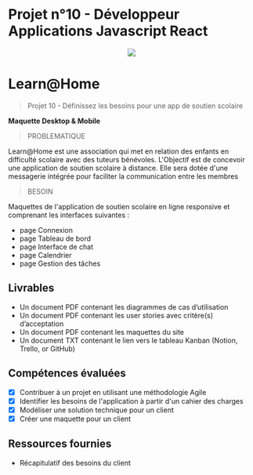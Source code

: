 # Projet n°10 - Développeur Applications Javascript React

<p align="center">
  <img src="https://user.oc-static.com/upload/2020/08/16/15975912807474_Screen%20Shot%202020-08-16%20at%2017.19.38.png">
</p>

# Learn@Home

> Projet 10 - Définissez les besoins pour une app de soutien scolaire

**Maquette Desktop & Mobile**



> PROBLEMATIQUE

Learn@Home est une association qui met en relation des enfants en difficulté scolaire avec des tuteurs bénévoles. L'Objectif est de concevoir une application de soutien scolaire à distance. Elle sera dotée d'une messagerie intégrée pour faciliter la communication entre les membres

> BESOIN

Maquettes de l'application de soutien scolaire en ligne responsive et comprenant les interfaces suivantes :

- page Connexion
- page Tableau de bord
- page Interface de chat
- page Calendrier
- page Gestion des tâches

## Livrables

- Un document PDF contenant les diagrammes de cas d’utilisation
- Un document PDF contenant les user stories avec critère(s) d’acceptation
- Un document PDF contenant les maquettes du site
- Un document TXT contenant le lien vers le tableau Kanban (Notion, Trello, or GitHub)

## Compétences évaluées

- [x] Contribuer à un projet en utilisant une méthodologie Agile
- [x] Identifier les besoins de l'application à partir d'un cahier des charges
- [x] Modéliser une solution technique pour un client
- [x] Créer une maquette pour un client

## Ressources fournies

- Récapitulatif des besoins du client 